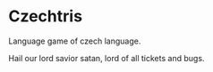 # Czechtris
Language game of czech language.

Hail our lord savior satan, lord of all tickets and bugs.

